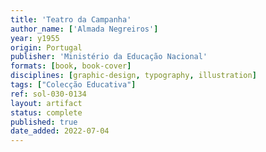 ```yaml
---
title: 'Teatro da Campanha'
author_name: ['Almada Negreiros']
year: y1955
origin: Portugal
publisher: 'Ministério da Educação Nacional'
formats: [book, book-cover]
disciplines: [graphic-design, typography, illustration]
tags: ["Colecção Educativa"]
ref: sol-030-0134
layout: artifact
status: complete
published: true
date_added: 2022-07-04
---
```

